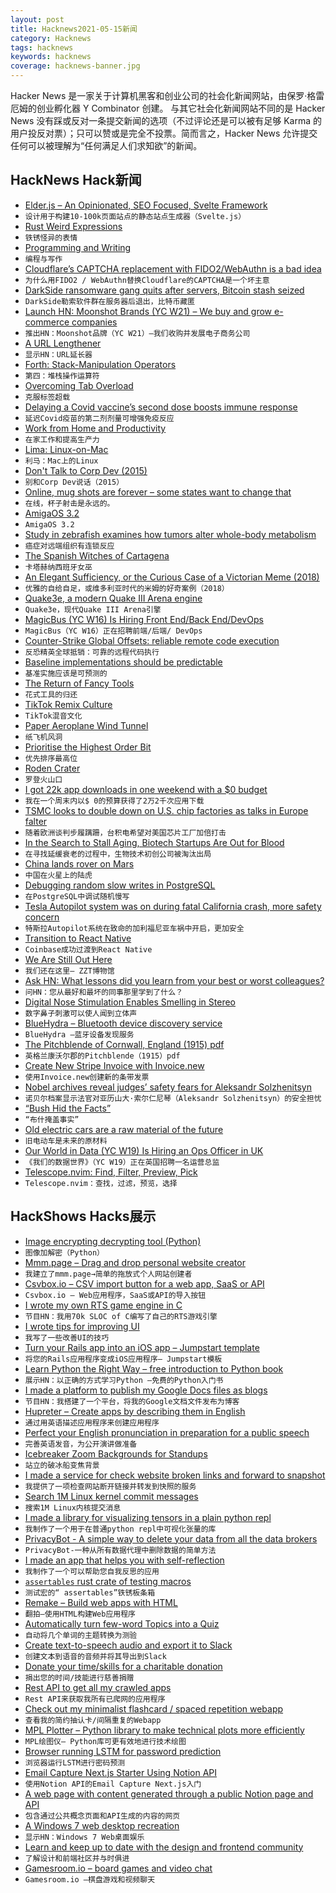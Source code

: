 ```yaml
---
layout: post
title: Hacknews2021-05-15新闻
category: Hacknews
tags: hacknews
keywords: hacknews
coverage: hacknews-banner.jpg
---
```


Hacker News 是一家关于计算机黑客和创业公司的社会化新闻网站，由保罗·格雷厄姆的创业孵化器 Y Combinator 创建。
与其它社会化新闻网站不同的是 Hacker News 没有踩或反对一条提交新闻的选项（不过评论还是可以被有足够 Karma 的用户投反对票）；只可以赞或是完全不投票。简而言之，Hacker News 允许提交任何可以被理解为“任何满足人们求知欲”的新闻。

## HackNews Hack新闻


- [Elder.js – An Opinionated, SEO Focused, Svelte Framework](https://elderguide.com/tech/elderjs/)
- `设计用于构建10-100k页面站点的静态站点生成器（Svelte.js）`
- [Rust Weird Expressions](https://github.com/rust-lang/rust/blob/master/src/test/ui/weird-exprs.rs)
- `铁锈怪异的表情`
- [Programming and Writing](http://antirez.com/news/135)
- `编程与写作`
- [Cloudflare’s CAPTCHA replacement with FIDO2/WebAuthn is a bad idea](https://herrjemand.medium.com/why-cloudflares-captcha-replacement-with-fido2-webauthn-is-a-really-bad-idea-d5487f6c7566)
- `为什么用FIDO2 / WebAuthn替换Cloudflare的CAPTCHA是一个坏主意`
- [DarkSide ransomware gang quits after servers, Bitcoin stash seized](https://krebsonsecurity.com/2021/05/darkside-ransomware-gang-quits-after-servers-bitcoin-stash-seized/)
- `DarkSide勒索软件群在服务器后退出，比特币藏匿`
- [Launch HN: Moonshot Brands (YC W21) – We buy and grow e-commerce companies](item?id=27154309)
- `推出HN：Moonshot品牌（YC W21）–我们收购并发展电子商务公司`
- [A URL Lengthener](https://aaa.aaaaaaaaaaaaaaaaaaaaaaaaaaaaaaaaaaaaaaaaaaaaaaaaaaaaaaaa.com/)
- `显示HN：URL延长器`
- [Forth: Stack-Manipulation Operators](https://www.forth.com/starting-forth/2-stack-manipulation-operators-arithmetic/)
- `第四：堆栈操作运算符`
- [Overcoming Tab Overload](https://www.scs.cmu.edu/news/overcoming-tab-overload)
- `克服标签超载`
- [Delaying a Covid vaccine’s second dose boosts immune response](https://www.nature.com/articles/d41586-021-01299-y)
- `延迟Covid疫苗的第二剂剂量可增强免疫反应`
- [Work from Home and Productivity](https://bfi.uchicago.edu/working-paper/2021-56/)
- `在家工作和提高生产力`
- [Lima: Linux-on-Mac](https://github.com/AkihiroSuda/lima/tree/master)
- `利马：Mac上的Linux`
- [Don't Talk to Corp Dev (2015)](http://www.paulgraham.com/corpdev.html)
- `别和Corp Dev说话（2015）`
- [Online, mug shots are forever – some states want to change that](https://news.yahoo.com/online-mug-shots-forever-states-181700675.html)
- `在线，杯子射击是永远的。`
- [AmigaOS 3.2](https://www.hyperion-entertainment.com/)
- `AmigaOS 3.2`
- [Study in zebrafish examines how tumors alter whole-body metabolism](https://source.wustl.edu/2021/05/cancer-has-ripple-effect-on-distant-tissues/)
- `癌症对远端组织有连锁反应`
- [The Spanish Witches of Cartagena](https://www.historytoday.com/miscellanies/spanish-witches-cartagena)
- `卡塔赫纳西班牙女巫`
- [An Elegant Sufficiency, or the Curious Case of a Victorian Meme (2018)](https://blogs.bl.uk/sound-and-vision/2018/04/an-elegant-sufficiency-or-the-curious-case-of-a-victorian-meme.html)
- `优雅的自给自足，或维多利亚时代的米姆的好奇案例（2018）`
- [Quake3e, a modern Quake III Arena engine](https://github.com/ec-/Quake3e)
- `Quake3e，现代Quake III Arena引擎`
- [MagicBus (YC W16) Is Hiring Front End/Back End/DevOps](item?id=27159629)
- `MagicBus（YC W16）正在招聘前端/后端/ DevOps`
- [Counter-Strike Global Offsets: reliable remote code execution](https://secret.club/2021/05/13/source-engine-rce-join.html)
- `反恐精英全球抵销：可靠的远程代码执行`
- [Baseline implementations should be predictable](https://pvk.ca/Blog/2021/05/14/baseline-implementations-should-be-predictable/)
- `基准实施应该是可预测的`
- [The Return of Fancy Tools](https://macwright.com/2021/03/16/return-of-fancy-tools.html)
- `花式工具的归还`
- [TikTok Remix Culture](https://twitter.com/Iameaschris/status/1391207396979007488)
- `TikTok混音文化`
- [Paper Aeroplane Wind Tunnel](http://jellyandmarshmallows.co.uk/blog/projects/paper-aeroplane-wind-tunnel/)
- `纸飞机风洞`
- [Prioritise the Highest Order Bit](https://commoncog.com/blog/highest-order-bit/)
- `优先排序最高位`
- [Roden Crater](https://rodencrater.com/)
- `罗登火山口`
- [I got 22k app downloads in one weekend with a $0 budget](https://jerseyfonseca.com/blogs/wewatchgrowth)
- `我在一个周末内以$ 0的预算获得了2万2千次应用下载`
- [TSMC looks to double down on U.S. chip factories as talks in Europe falter](https://www.reuters.com/technology/exclusive-tsmc-looks-double-down-us-chip-factories-talks-europe-falter-2021-05-14/)
- `随着欧洲谈判步履蹒跚，台积电希望对美国芯片工厂加倍打击`
- [In the Search to Stall Aging, Biotech Startups Are Out for Blood](https://www.smithsonianmag.com/innovation/in-search-to-stall-aging-biotech-startups-are-out-for-blood-180977728/)
- `在寻找延缓衰老的过程中，生物技术初创公司被淘汰出局`
- [China lands rover on Mars](https://www.bbc.com/news/science-environment-57122914)
- `中国在火星上的陆虎`
- [Debugging random slow writes in PostgreSQL](https://iamsafts.com/posts/postgres-gin-performance/)
- `在PostgreSQL中调试随机慢写`
- [Tesla Autopilot system was on during fatal California crash, more safety concern](https://www.washingtonpost.com/technology/2021/05/14/tesla-california-autopilot-crash/)
- `特斯拉Autopilot系统在致命的加利福尼亚车祸中开启，更加安全`
- [Transition to React Native](https://blog.coinbase.com/announcing-coinbases-successful-transition-to-react-native-af4c591df971)
- `Coinbase成功过渡到React Native`
- [We Are Still Out Here](https://museumofzzt.com/article/494/we-are-still-out-here)
- `我们还在这里– ZZT博物馆`
- [Ask HN: What lessons did you learn from your best or worst colleagues?](item?id=27161901)
- `问HN：您从最好和最坏的同事那里学到了什么？`
- [Digital Nose Stimulation Enables Smelling in Stereo](https://spectrum.ieee.org/tech-talk/biomedical/bionics/digital-nose-stimulation-enables-smelling-in-stereo)
- `数字鼻子刺激可以使人闻到立体声`
- [BlueHydra – Bluetooth device discovery service](https://github.com/pwnieexpress/blue_hydra)
- `BlueHydra –蓝牙设备发现服务`
- [The Pitchblende of Cornwall, England (1915) pdf](https://www.aditnow.co.uk/documents/RESUGGA-Mine/South-Terras.pdf)
- `英格兰康沃尔郡的Pitchblende（1915）pdf`
- [Create New Stripe Invoice with Invoice.new](http://Invoice.new)
- `使用Invoice.new创建新的条带发票`
- [Nobel archives reveal judges’ safety fears for Aleksandr Solzhenitsyn](https://www.theguardian.com/books/2021/may/14/nobel-archives-reveal-judges-safety-fears-for-aleksandr-solzhenitsyn)
- `诺贝尔档案显示法官对亚历山大·索尔仁尼琴（Aleksandr Solzhenitsyn）的安全担忧`
- [“Bush Hid the Facts”](https://en.wikipedia.org/wiki/Bush_hid_the_facts)
- `“布什掩盖事实”`
- [Old electric cars are a raw material of the future](https://www.economist.com/science-and-technology/2021/05/13/old-electric-cars-are-a-raw-material-of-the-future)
- `旧电动车是未来的原材料`
- [Our World in Data (YC W19) Is Hiring an Ops Officer in UK](https://www.ycombinator.com/companies/our-world-in-data/jobs/3ksDjfJ-operations-officer)
- `《我们的数据世界》（YC W19）正在英国招聘一名运营总监`
- [Telescope.nvim: Find, Filter, Preview, Pick](https://github.com/nvim-telescope/telescope.nvim)
- `Telescope.nvim：查找，过滤，预览，选择`


## HackShows Hacks展示

- [ Image encrypting decrypting tool (Python)](https://github.com/s3nh/img-cryptor)
- `图像加解密（Python）`
- [ Mmm.page – Drag and drop personal website creator](https://build.mmm.page)
- `我建立了mmm.page→简单的拖放式个人网站创建者`
- [ Csvbox.io – CSV import button for a web app, SaaS or API](https://csvbox.io)
- `Csvbox.io – Web应用程序，SaaS或API的导入按钮`
- [ I wrote my own RTS game engine in C](https://github.com/eduard-permyakov/permafrost-engine)
- `节目HN：我用70k SLOC of C编写了自己的RTS游戏引擎`
- [ I wrote tips for improving UI](https://fifty.user-interface.io/)
- `我写了一些改善UI的技巧`
- [ Turn your Rails app into an iOS app – Jumpstart template](https://jumpstartrails.com/ios)
- `将您的Rails应用程序变成iOS应用程序– Jumpstart模板`
- [ Learn Python the Right Way – free introduction to Python book](https://learnpythontherightway.com)
- `展示HN：以正确的方式学习Python –免费的Python入门书`
- [ I made a platform to publish my Google Docs files as blogs](https://hexo.press)
- `节目HN：我搭建了一个平台，将我的Google文档文件发布为博客`
- [ Hupreter – Create apps by describing them in English](item?id=27142897)
- `通过用英语描述应用程序来创建应用程序`
- [ Perfect your English pronunciation in preparation for a public speech](https://recognizedpronunciation.com)
- `完善英语发音，为公开演讲做准备`
- [ Icebreaker Zoom Backgrounds for Standups](https://www.bored.social/icebreaker-zoom-backgrounds)
- `站立的破冰船变焦背景`
- [ I made a service for check website broken links and forward to snapshot](https://urlfreezer.com)
- `我提供了一项检查网站断开链接并转发到快照的服务`
- [ Search 1M Linux kernel commit messages](https://linux-commits-search.typesense.org/)
- `搜索1M Linux内核提交消息`
- [ I made a library for visualizing tensors in a plain python repl](https://github.com/shawwn/sparkvis)
- `我制作了一个用于在普通python repl中可视化张量的库`
- [ PrivacyBot - A simple way to delete your data from all the data brokers](https://privacybot.io/)
- `PrivacyBot-一种从所有数据代理中删除数据的简单方法`
- [ I made an app that helps you with self-reflection](item?id=27146742)
- `我制作了一个可以帮助您自我反思的应用`
- [ `assertables` rust crate of testing macros](https://github.com/sixarm/assertables-rust-crate)
- `测试宏的“ assertables”铁锈板条箱`
- [ Remake – Build web apps with HTML](https://remaketheweb.com/)
- `翻拍–使用HTML构建Web应用程序`
- [ Automatically turn few-word Topics into a Quiz](https://www.revision.ai/quiz?v)
- `自动将几个单词的主题转换为测验`
- [ Create text-to-speech audio and export it to Slack](https://docs.api.audio/docs/create-an-audio-message-and-share-it-on-slack)
- `创建文本到语音的音频并将其导出到Slack`
- [ Donate your time/skills for a charitable donation](https://onehumanrace.io)
- `捐出您的时间/技能进行慈善捐赠`
- [ Rest API to get all my crawled apps](https://ideasfilter.com/?page=api)
- `Rest API来获取我所有已爬网的应用程序`
- [ Check out my minimalist flashcard / spaced repetition webapp](https://memordo.com/m/123)
- `查看我的简约抽认卡/间隔重复的Webapp`
- [ MPL Plotter – Python library to make technical plots more efficiently](https://github.com/antonlopezr/mpl_plotter)
- `MPL绘图仪– Python库可更有效地进行技术绘图`
- [ Browser running LSTM for password prediction](https://www.qwertycards.com/passwords/passwords.html)
- `浏览器运行LSTM进行密码预测`
- [ Email Capture Next.js Starter Using Notion API](https://github.com/btahir/notion-capture)
- `使用Notion API的Email Capture Next.js入门`
- [ A web page with content generated through a public Notion page and API](https://series.slice.so/playground)
- `包含通过公共概念页面和API生成的内容的网页`
- [ A Windows 7 web desktop recreation](https://desk.glitchy.website)
- `显示HN：Windows 7 Web桌面娱乐`
- [ Learn and keep up to date with the design and frontend community](https://getmabel.app/)
- `了解设计和前端社区并与时俱进`
- [ Gamesroom.io – board games and video chat](https://gamesroom.io)
- `Gamesroom.io –棋盘游戏和视频聊天`

